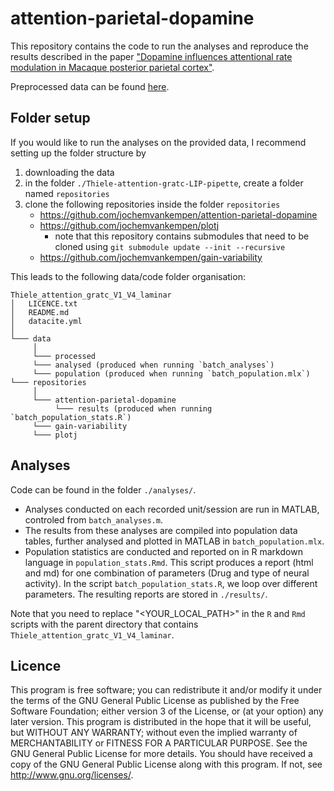 # attention-parietal-dopamine

This repository contains the code to run the analyses and reproduce the results described in the paper ["Dopamine influences attentional rate modulation in Macaque posterior parietal cortex"](https://www.biorxiv.org/content/10.1101/2020.05.15.097675v2).

Preprocessed data can be found [here](https://gin.g-node.org/jochemvankempen/Thiele-attention-gratc-LIP-pipette).

## Folder setup
If you would like to run the analyses on the provided data, I recommend setting up the folder structure by 
1. downloading the data
2. in the folder `./Thiele-attention-gratc-LIP-pipette`, create a folder named `repositories`
3. clone the following repositories inside the folder `repositories`
    - https://github.com/jochemvankempen/attention-parietal-dopamine
    - https://github.com/jochemvankempen/plotj
        - note that this repository contains submodules that need to be cloned using `git submodule update --init --recursive`
    - https://github.com/jochemvankempen/gain-variability

This leads to the following data/code folder organisation:

```
Thiele_attention_gratc_V1_V4_laminar 
│   LICENCE.txt 
│   README.md 
│   datacite.yml 
│
└─── data
     │
     └─── processed
     └─── analysed (produced when running `batch_analyses`)
     └─── population (produced when running `batch_population.mlx`)
└─── repositories
     │
     └─── attention-parietal-dopamine
          └─── results (produced when running `batch_population_stats.R`)
     └─── gain-variability
     └─── plotj
```

## Analyses
Code can be found in the folder `./analyses/`. 
- Analyses conducted on each recorded unit/session are run in MATLAB, controled from `batch_analyses.m`.
- The results from these analyses are compiled into population data tables, further analysed and plotted in MATLAB in `batch_population.mlx`.
- Population statistics are conducted and reported on in R markdown language in `population_stats.Rmd`. This script produces a report (html and md) for one combination of parameters (Drug and type of neural activity). In the script `batch_population_stats.R`, we loop over different parameters. The resulting reports are stored in `./results/`. 

Note that you need to replace "<YOUR_LOCAL_PATH>" in the `R` and `Rmd` scripts with the parent directory that contains `Thiele_attention_gratc_V1_V4_laminar`. 

## Licence
This program is free software; you can redistribute it and/or modify it under the terms of the GNU General Public License as published by the Free Software Foundation; either version 3 of the License, or (at your option) any later version.
This program is distributed in the hope that it will be useful, but WITHOUT ANY WARRANTY; without even the implied warranty of MERCHANTABILITY or FITNESS FOR A PARTICULAR PURPOSE. See the GNU General Public License for more details.
You should have received a copy of the GNU General Public License along with this program. If not, see http://www.gnu.org/licenses/.

